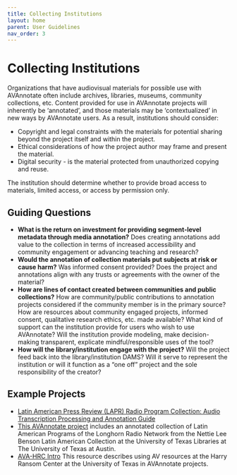 ```yaml
---
title: Collecting Institutions
layout: home
parent: User Guidelines
nav_order: 3
---
```

# Collecting Institutions 
Organizations that have audiovisual materials for possible use with AVAnnotate often include archives, libraries, museums, community collections, etc. Content provided for use in AVAnnotate projects will inherently be ‘annotated’, and those materials may be ‘contextualized’ in new ways by AVAnnotate users. As a result, institutions should consider:

- Copyright and legal constraints with the materials for potential sharing beyond the project itself and within the project. 
- Ethical considerations of how the project author may frame and present the material.
- Digital security - is the material protected from unauthorized copying and reuse.

The institution should determine whether to provide broad access to materials, limited access, or access by permission only.  

## Guiding Questions
- **What is the return on investment for providing segment-level metadata through media annotation?** 
  Does creating annotations add value to the collection in terms of increased accessibility and community engagement or advancing teaching and research?  
- **Would the annotation of collection materials put subjects at risk or cause harm?**
  Was informed consent provided? Does the project and annotations align with any trusts or agreements with the owner of the material?
- **How are lines of contact created between communities and public collections?** 
  How are community/public contributions to annotation projects considered if the community member is in the primary source? How are resources about community engaged projects, informed consent, qualitative research ethics, etc. made available?
What kind of support can the institution provide for users who wish to use AVAnnotate? Will the institution provide modeling, make decision-making transparent, explicate mindful/responsible uses of the tool? 
- **How will the library/institution engage with the project?**
  Will the project feed back into the library/institution DAMS? Will it serve to represent the institution or will it function as a “one off” project and the sole responsibility of the creator?

## Example Projects
- [Latin American Press Review (LAPR) Radio Program Collection: Audio Transcription Processing and Annotation Guide](V)
- [This AVAnnotate project](https://llilasbenson.github.io/lapr/pages/957fbd39-5a56-4e7c-8771-31b4af8623c6/) includes an annotated collection of Latin American Programs of the Longhorn Radio Network from the Nettie Lee Benson Latin American Collection at the University of Texas Libraries at The University of Texas at Austin.
- [AVA-HRC Intro]()
  This resource describes using AV resources at the Harry Ransom Center at the University of Texas in AVAnnotate projects.  
